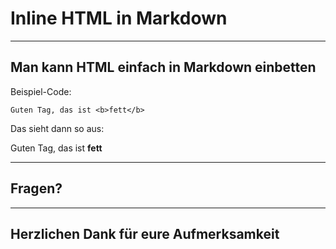 # Inline HTML in Markdown

---
## Man kann HTML einfach in Markdown einbetten

Beispiel-Code:
```
Guten Tag, das ist <b>fett</b>
```

Das sieht dann so aus:

Guten Tag, das ist <b>fett</b>

---
## Fragen?

---

## Herzlichen Dank für eure Aufmerksamkeit
